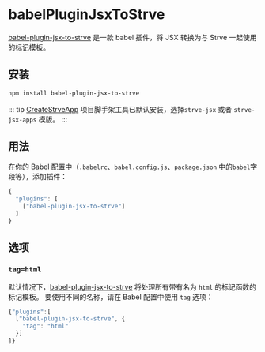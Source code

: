 # babelPluginJsxToStrve

[babel-plugin-jsx-to-strve](https://www.npmjs.com/package/babel-plugin-jsx-to-strve) 是一款 babel 插件，将 JSX 转换为与 Strve 一起使用的标记模板。

## 安装

```bash
npm install babel-plugin-jsx-to-strve
```

::: tip
[CreateStrveApp](/tool/createStrveApp/) 项目脚手架工具已默认安装，选择`strve-jsx` 或者 `strve-jsx-apps` 模版。
:::

## 用法

在你的 Babel 配置中（`.babelrc`、`babel.config.js`、`package.json` 中的`babel`字段等），添加插件：

```js
{
  "plugins": [
    ["babel-plugin-jsx-to-strve"]
  ]
}
```

## 选项

### `tag=html`

默认情况下，[babel-plugin-jsx-to-strve](https://www.npmjs.com/package/babel-plugin-jsx-to-strve) 将处理所有带有名为 `html` 的标记函数的标记模板。 要使用不同的名称，请在 Babel 配置中使用 `tag` 选项：

```js
{"plugins":[
  ["babel-plugin-jsx-to-strve", {
    "tag": "html"
  }]
]}
```
